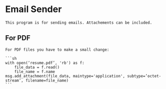 # Email Sender

    This program is for sending emails. Attachements can be included.

## For PDF

    For PDF files you have to make a small change:

    ```sh
    with open(‘resume.pdf’, 'rb') as f:
        file_data = f.read()
        file_name = f.name
    msg.add_attachment(file_data, maintype='application', subtype=’octet-stream’, filename=file_name)
    ```